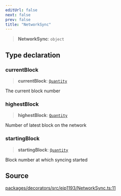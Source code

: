 ```yaml
---
editUrl: false
next: false
prev: false
title: "NetworkSync"
---
```


> **NetworkSync**: `object`

## Type declaration

### currentBlock

> **currentBlock**: [`Quantity`](/reference/tevm/decorators/type-aliases/quantity/)

The current block number

### highestBlock

> **highestBlock**: [`Quantity`](/reference/tevm/decorators/type-aliases/quantity/)

Number of latest block on the network

### startingBlock

> **startingBlock**: [`Quantity`](/reference/tevm/decorators/type-aliases/quantity/)

Block number at which syncing started

## Source

[packages/decorators/src/eip1193/NetworkSync.ts:11](https://github.com/evmts/tevm-monorepo/blob/main/packages/decorators/src/eip1193/NetworkSync.ts#L11)
